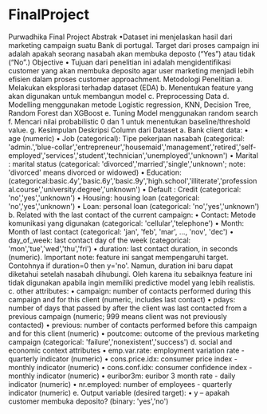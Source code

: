 # FinalProject
Purwadhika Final Project
Abstrak 
•Dataset ini menjelaskan hasil dari marketing campaign suatu Bank di portugal. Target dari proses campaign ini adalah apakah seorang nasabah akan membuka deposto (“Yes”) atau tidak (“No”.)
Objective 
• Tujuan dari penelitian ini adalah mengidentifikasi customer yang akan membuka deposito agar user marketing menjadi lebih efisien dalam proses customer approachment.
Metodologi Penelitian 
a. Melakukan eksplorasi terhadap dataset (EDA) 
b. Menentukan feature yang akan digunakan untuk membangun model 
c. Preprocessing Data d. Modelling menggunakan metode Logistic regression, KNN, Decision Tree, Random Forest dan XGBoost 
e. Tuning Model menggunakan random search 
f. Mencari nilai probabilistic 0 dan 1 untuk menentukan baseline/threshold value. 
g. Kesimpulan
Deskripsi Column dari Dataset 
a. Bank client data: 
• age (numeric) 
• Job (categorical): Tipe pekerjaan nasabah (categorical: 'admin.','blue-collar','entrepreneur','housemaid','management','retired','self-employed','services','student','technician','unemployed','unknown') 
• Marital : marital status (categorical: 'divorced','married','single','unknown'; note: 'divorced' means divorced or widowed) 
• Education:(categorical:basic.4y','basic.6y','basic.9y','high.school','illiterate','professional.course','university.degree','unknown') 
• Default : Credit (categorical: 'no','yes','unknown') 
• Housing: housing loan (categorical: 'no','yes','unknown') 
• Loan: personal loan (categorical: 'no','yes','unknown') 
b. Related with the last contact of the current campaign: 
• Contact: Metode komunikasi yang digunakan (categorical: 'cellular','telephone') 
• Month: Month of last contact (categorical: 'jan', 'feb', 'mar', ..., 'nov', 'dec') 
• day_of_week: last contact day of the week (categorical: 'mon','tue','wed','thu','fri') 
• duration: last contact duration, in seconds (numeric). Important note: feature ini sangat mempengaruhi target. Contohnya if duration=0 then y='no'. Namun, duration ini baru dapat diketahui setelah nasabah dihubungi. Oleh karena itu sebaiknya feature ini tidak digunakan apabila ingin memiliki predictive model yang lebih realistis. 
c. other attributes: 
• campaign: number of contacts performed during this campaign and for this client (numeric, includes last contact) 
• pdays: number of days that passed by after the client was last contacted from a previous campaign (numeric; 999 means client was not previously contacted) 
• previous: number of contacts performed before this campaign and for this client (numeric) 
• poutcome: outcome of the previous marketing campaign (categorical: 'failure','nonexistent','success') 
d. social and economic context attributes 
• emp.var.rate: employment variation rate - quarterly indicator (numeric)
• cons.price.idx: consumer price index - monthly indicator (numeric) 
• cons.conf.idx: consumer confidence index - monthly indicator (numeric) 
• euribor3m: euribor 3 month rate - daily indicator (numeric) 
• nr.employed: number of employees - quarterly indicator (numeric) 
e. Output variable (desired target): 
• y – apakah customer membuka deposito? (binary: 'yes','no')
